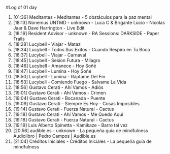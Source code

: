 #Log of 01 day

1. [01:36] Meditantes - Meditantes - 5 obstáculos para la paz mental
1. [18:13] Nonemus UNTMD - unknown - Luca C & Brigante Lucio - Nicolas Jaar & Dave Harrington - Live Edit
1. [18:19] Resident Advisor - unknown - RA Sessions: DARKSIDE - Paper Trails
1. [18:28] Lucybell - Viajar - Mataz
1. [18:34] Lucybell - Todos Sus Exitos - Cuando Respiro en Tu Boca
1. [18:37] Lucybell - Viajar - Carnaval
1. [18:45] Lucybell - Sesion Futura - Milagro
1. [18:46] Lucybell - Amanece - Hoy Soñé
1. [18:47] Lucybell - Lumina - Hoy Soñé
1. [18:50] Lucybell - Lumina - Ráptame Del Fin
1. [18:53] Lucybell - Comiendo Fuego - Salvame La Vida
1. [18:56] Gustavo Cerati - Ahí Vamos - Adiós
1. [19:01] Gustavo Cerati - Ahí Vamos - Crimen
1. [19:04] Gustavo Cerati - Bocanada - Puente
1. [19:09] Gustavo Cerati - Siempre Es Hoy - Cosas Imposibles
1. [19:14] Gustavo Cerati - Fuerza Natural - Cactus
1. [19:18] Gustavo Cerati - Ahí Vamos - Me Quedo Aquí
1. [19:18] Gustavo Cerati - Fuerza Natural - Cactus
1. [19:19] Luis Alberto Spinetta - Kamikaze - Barro tal vez
1. [20:56] audible.es - unknown - La pequeña guía de mindfulness Audiolibro | Pedro Campos | Audible.es
1. [21:04] Créditos Iniciales - Créditos Iniciales - La pequeña guía de mindfulness
